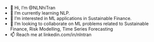 - 👋 Hi, I’m @NLNhiTran
- 👀 I’m currently learning NLP. 
- 🌱 I’m interested in ML applications in Sustainable Finance.
- 💞️ I’m looking to collaborate on ML problems related to Sustainable Finance, Risk Modelling, Time Series Forecasting
- 📫 Reach me at linkedin.com/in/nlntran
<!---
NLNhiTran/NLNhiTran is a ✨ special ✨ repository because its `README.md` (this file) appears on your GitHub profile.
You can click the Preview link to take a look at your changes.
--->
